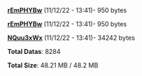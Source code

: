 [**rEmPHYBw**](/data/rEmPHYBw.txt) (11/12/22 - 13:41)- 950 bytes

[**rEmPHYBw**](/data/rEmPHYBw.txt) (11/12/22 - 13:41)- 950 bytes

[**NQuu3xWx**](/data/NQuu3xWx.txt) (11/12/22 - 13:41)- 34242 bytes

**Total Datas**: 8284

**Total Size**: 48.21 MB / 48.2 MB